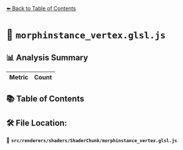 [⬅️ Back to Table of Contents](../../../../index.md)

# 📄 `morphinstance_vertex.glsl.js`

## 📊 Analysis Summary

| Metric | Count |
|--------|-------|

## 📚 Table of Contents


## 🛠️ File Location:
📂 **`src/renderers/shaders/ShaderChunk/morphinstance_vertex.glsl.js`**